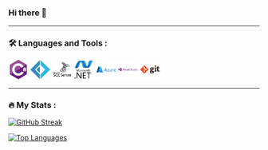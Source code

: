 ### Hi there 👋
---

### :hammer_and_wrench: Languages and Tools :
<div>
  <img src="https://github.com/devicons/devicon/blob/master/icons/csharp/csharp-original.svg" title="C#" **alt="C#" width="40" height="40"/>
  <img src="https://github.com/devicons/devicon/blob/master/icons/fsharp/fsharp-original.svg" title="F#" **alt="F#" width="40" height="40"/>
  <img src="https://github.com/devicons/devicon/blob/master/icons/microsoftsqlserver/microsoftsqlserver-plain-wordmark.svg" title="SQL Server" **alt="SQL Server" width="40" height="40"/>
  <img src="https://github.com/devicons/devicon/blob/master/icons/dot-net/dot-net-original-wordmark.svg" title=".NET" **alt=".NET" width="40" height="40"/>
  <img src="https://github.com/devicons/devicon/blob/master/icons/azure/azure-original-wordmark.svg" title="Azure" **alt="Azure" width="40" height="40"/>
  <img src="https://github.com/devicons/devicon/blob/master/icons/visualstudio/visualstudio-plain-wordmark.svg" title="Visual Studio" **alt="Visual Studio" width="40" height="40"/>
  <img src="https://github.com/devicons/devicon/blob/master/icons/git/git-original-wordmark.svg" title="Git" **alt="Git" width="40" height="40"/>
</div>

---

### :fire: My Stats :
[![GitHub Streak](https://github-readme-streak-stats.herokuapp.com/?user=albertodall)](https://git.io/streak-stats)

[![Top Languages](https://github-readme-stats.vercel.app/api/top-langs/?username=albertodall&layout=compact)](https://github.com/anuraghazra/github-readme-stats)
